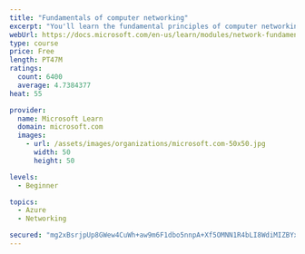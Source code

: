 ```yaml
---
title: "Fundamentals of computer networking"
excerpt: "You'll learn the fundamental principles of computer networking to prepare you for the Azure admin and developer learning paths."
webUrl: https://docs.microsoft.com/en-us/learn/modules/network-fundamentals/
type: course
price: Free
length: PT47M
ratings:
  count: 6400
  average: 4.7384377
heat: 55

provider:
  name: Microsoft Learn
  domain: microsoft.com
  images:
    - url: /assets/images/organizations/microsoft.com-50x50.jpg
      width: 50
      height: 50

levels:
  - Beginner

topics:
  - Azure
  - Networking

secured: "mg2xBsrjpUp8GWew4CuWh+aw9m6F1dbo5nnpA+Xf5OMNN1R4bLI8WdiMIZBYx6PQgs9DiGi+172/7mcNOi3KzUnaBOleBCUQYb7lsYBch6noSZwBMlmCzCZOqwlIQj6ulsLZOdL+A4SOWxZPLON/tSq5xei+53uAbafE4CBWYEs7Ky/tKx+hROEQmI75QrSjCZ+cMNttDMds31atJylAvkfrno7psX7+8ELPGYVVL3QuwIisQpGb6X8OOl1dRJl1lWk9YdD33rB3vJQHZlBgzoTJD8vxpqr4YS7MxEVnqpPI9H98pKRj1UEYCjtcRVvoxk+l7tveizbD0Cs5BazFlmrZ9/5OHaXN+8cb0CDR4QBX8r9xJU+zPKQGadhHo7cfy3EtaxAoI1DILIEYy25oM40oRX+ChkBfjM48nLUP0a8=;+9KV+U1whWcTCxKKui85mQ=="
---
```


